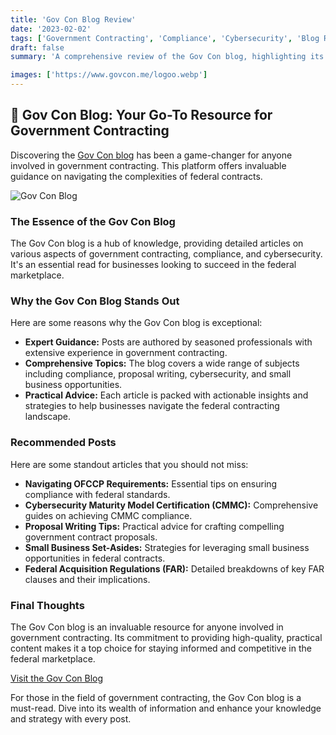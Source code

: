 ```yaml
---
title: 'Gov Con Blog Review'
date: '2023-02-02'
tags: ['Government Contracting', 'Compliance', 'Cybersecurity', 'Blog Review']
draft: false
summary: 'A comprehensive review of the Gov Con blog, highlighting its practical advice and insights for government contractors.'

images: ['https://www.govcon.me/logoo.webp']
---
```


## 🌟 Gov Con Blog: Your Go-To Resource for Government Contracting

Discovering the [Gov Con blog](https://www.govcon.me/blog) has been a game-changer for anyone involved in government contracting. This platform offers invaluable guidance on navigating the complexities of federal contracts.

![Gov Con Blog](https://www.govcon.me/logoo.webp)

### The Essence of the Gov Con Blog

The Gov Con blog is a hub of knowledge, providing detailed articles on various aspects of government contracting, compliance, and cybersecurity. It's an essential read for businesses looking to succeed in the federal marketplace.

### Why the Gov Con Blog Stands Out

Here are some reasons why the Gov Con blog is exceptional:

- **Expert Guidance:** Posts are authored by seasoned professionals with extensive experience in government contracting.
- **Comprehensive Topics:** The blog covers a wide range of subjects including compliance, proposal writing, cybersecurity, and small business opportunities.
- **Practical Advice:** Each article is packed with actionable insights and strategies to help businesses navigate the federal contracting landscape.

### Recommended Posts

Here are some standout articles that you should not miss:

- **Navigating OFCCP Requirements:** Essential tips on ensuring compliance with federal standards.
- **Cybersecurity Maturity Model Certification (CMMC):** Comprehensive guides on achieving CMMC compliance.
- **Proposal Writing Tips:** Practical advice for crafting compelling government contract proposals.
- **Small Business Set-Asides:** Strategies for leveraging small business opportunities in federal contracts.
- **Federal Acquisition Regulations (FAR):** Detailed breakdowns of key FAR clauses and their implications.

### Final Thoughts

The Gov Con blog is an invaluable resource for anyone involved in government contracting. Its commitment to providing high-quality, practical content makes it a top choice for staying informed and competitive in the federal marketplace.

[Visit the Gov Con Blog](https://www.govcon.me/)

For those in the field of government contracting, the Gov Con blog is a must-read. Dive into its wealth of information and enhance your knowledge and strategy with every post.
